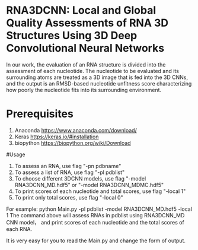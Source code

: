 # RNA3DCNN: Local and Global Quality Assessments of RNA 3D Structures Using 3D Deep Convolutional Neural Networks

In our work, the evaluation of an RNA structure is divided into the assessment of each nucleotide. The nucleotide to be evaluated and its surrounding atoms are treated as a 3D image that is fed into the 3D CNNs, and the output is an RMSD-based nucleotide unfitness score characterizing how poorly the nucleotide fits into its surrounding environment.

# Prerequisites
1. Anaconda https://www.anaconda.com/download/
2. Keras https://keras.io/#installation
3. biopython https://biopython.org/wiki/Download

#Usage

1. To assess an RNA, use flag "-pn pdbname" 
2. To assess a list of RNA, use flag "-pl pdblist"
3. To choose different 3DCNN models, use flag "-model RNA3DCNN_MD.hdf5" or "-model RNA3DCNN_MDMC.hdf5"
4. To print scores of each nucleotide and total scores, use flag "-local 1"
5. To print only total scores, use flag "-local 0"

For example:
python Main.py -pl pdblist -model RNA3DCNN_MD.hdf5 -local 1
The command above will assess RNAs in pdblist using RNA3DCNN_MD CNN model， and print scores of each nucleotide and the total scores of each RNA.

It is very easy for you to read the Main.py and change the form of output.
